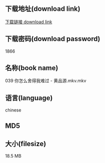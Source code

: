## 下载地址(download link)
[下载链接 download link](https://voluble-croquembouche-d321dc.netlify.app/?s=039+%E4%BD%A0%E6%80%8E%E4%B9%88%E8%88%8D%E5%BE%97%E6%88%91%E9%9A%BE%E8%BF%87+-+%E9%BB%84%E5%93%81%E6%BA%90.mkv)

## 下载密码(download password)
1866

## 名称(book name)
039 你怎么舍得我难过 - 黄品源.mkv.mkv

## 语言(language)
chinese

## MD5


## 大小(filesize)
18.5 MB
